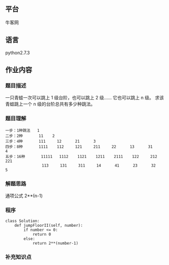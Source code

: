 ## 平台
牛客网

## 语言
python2.7.3

## 作业内容

### 题目描述
一只青蛙一次可以跳上 1 级台阶，也可以跳上 2 级…… 它也可以跳上 n 级。
求该青蛙跳上一个 n 级的台阶总共有多少种跳法。



### 题目理解
    一步：1种跳法   1
    二步：2种       11    2
    三步：4种       111     12      21      3
    四步：8种       1111    112     121     211     22      13      31      4
    五步：16种       11111   1112    1121    1211    2111    122     212     221
                    113     131     311     14      41      23      32      5
    


### 解题思路
通项公式    2**(n-1)


### 程序
    class Solution:
        def jumpFloorII(self, number):
            if number <= 0:
                return 0
            else:
                return 2**(number-1)


### 补充知识点
